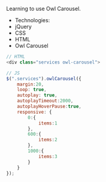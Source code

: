 Learning to use Owl Carousel.
* Technologies:
* jQuery
* CSS
* HTML
* Owl Carousel

```javascript
// HTML
<div class="services owl-carousel">

// JS
$(".services").owlCarousel({
    margin:20,
    loop: true,
    autoplay: true,
    autoplayTimeout:2000,
    autoplayHoverPause:true,
    responsive: {
        0:{
            items:1
        },
        600:{
            items:2
        },
        1000:{
            items:3
        }
    }
});
```
